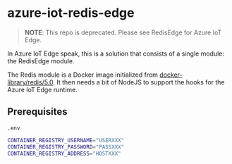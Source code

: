 # azure-iot-redis-edge

> **NOTE**: This repo is deprecated. Please see RedisEdge for Azure IoT Edge.

In Azure IoT Edge speak, this is a solution that consists of a single module: the RedisEdge module.

The Redis module is a Docker image initialized from [docker-library/redis/5.0](https://github.com/docker-library/redis/tree/master/5.0). It then needs a bit of NodeJS to support the hooks for the Azure IoT Edge runtime.

## Prerequisites

`.env`

``` sh
CONTAINER_REGISTRY_USERNAME="USERXXX"
CONTAINER_REGISTRY_PASSWORD="PASSXXX"
CONTAINER_REGISTRY_ADDRESS="HOSTXXX"
```
